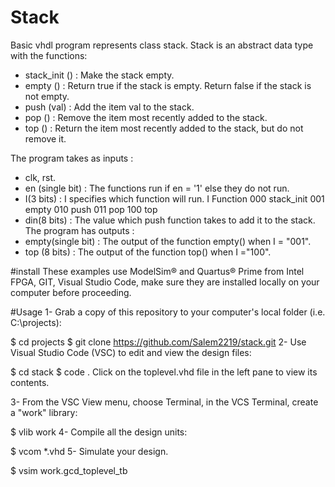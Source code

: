 # Stack
Basic vhdl program represents class stack. Stack is an abstract data type with the functions:
- stack_init () : Make the stack empty.
- empty () : Return true if the stack is empty. Return false if the stack is not empty.
- push (val) : Add the item val to the stack.
- pop () : Remove the item most recently added to the stack.
- top () : Return the item most recently added to the stack, but do not remove it.

The program takes as inputs :
- clk, rst.
- en (single bit) : The functions run if en = '1' else they do not run.
- I(3 bits) : I specifies which function will run.
I    Function
000  stack_init
001  empty
010  push
011  pop
100  top
- din(8 bits) : The value which push function takes to add it to the stack.
The program has outputs :
- empty(single bit) : The output of the function empty() when I = "001".
- top (8 bits) : The output of the function top() when I ="100".

#install
These examples use ModelSim® and Quartus® Prime from Intel FPGA, GIT, Visual Studio Code, make sure they are installed locally on your computer before proceeding.

#Usage
1- Grab a copy of this repository to your computer's local folder (i.e. C:\projects):

$ cd projects
$ git clone https://github.com/Salem2219/stack.git
2- Use Visual Studio Code (VSC) to edit and view the design files:

$ cd stack
$ code .
Click on the toplevel.vhd file in the left pane to view its contents.

3- From the VSC View menu, choose Terminal, in the VCS Terminal, create a "work" library:

$ vlib work
4- Compile all the design units:

$ vcom *.vhd
5- Simulate your design.

$ vsim work.gcd_toplevel_tb

